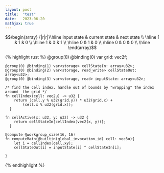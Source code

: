 ```yaml
---
layout: post
title:  "test"
date:   2023-06-20
mathjax: true
---
```


$$\begin{array} {|r|r|}\hline input state & current state & next state \\ \hline 1 & 1 & 0 \\ \hline 1 & 0 & 1 \\ \hline 0 & 1 & 0 \\ \hline 0 & 0 & 0 \\ \hline  \end{array}$$

{% highlight rust %}
@group(0) @binding(0) var<uniform> grid: vec2f;

    @group(0) @binding(1) var<storage> cellStateIn: array<u32>;
    @group(0) @binding(2) var<storage, read_write> cellStateOut: array<u32>;
    @group(0) @binding(3) var<storage, read> inputState: array<u32>;

    /* find the cell index. handle out of bounds by "wrapping" the index around  the grid */
    fn cellIndex(cell: vec2u) -> u32 {
        return (cell.y % u32(grid.y)) * u32(grid.x) +
            (cell.x % u32(grid.x));
      }
    
    fn cellActive(x: u32, y: u32) -> u32 {
        return cellStateIn[cellIndex(vec2(x, y))];
      }

    @compute @workgroup_size(16, 16)
    fn computeMain(@builtin(global_invocation_id) cell: vec3u){
        let i = cellIndex(cell.xy);
        cellStateOut[i] = inputState[i] ^ cellStateIn[i];
            
    }
{% endhighlight %}